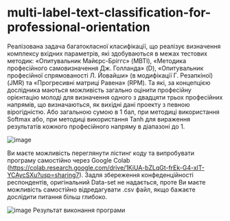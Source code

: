 # multi-label-text-classification-for-professional-orientation
Реалізована задача багатокласної класифікації, що реалізує визначення комплексу вхідних параметрів, які здобуваються в межах тестових методик: «Опитувальник Майєрс-Бріггс» (MBTI), «Методика професійного самовизначення Дж. Голланда» (D), «Опитувальник професійної спрямованості Л. Йовайши» (в модифікації Г. Резапкіної) (JMR) та «Прогресивні матриці Равена» (RPM).
Та які, за концепцією дослідника маються можливість загально оцінити професійну орієнтацію молоді для визначення одного з двадцяти трьох професійних напрямів, що визначаються, як вихідні дані проекту з певною вірогідністю.
Або загальною сумою в 1 бал, при методиці використання Softmax або, при методиці використання Tanh для вираження результатів кожного професійного напряму в діапазоні до 1.

![image](https://user-images.githubusercontent.com/55029455/148900655-576ca00d-a286-4c10-aa8d-c381c003812b.png)

Ви маєте можливість переглянути лістинг коду та випробувати програму самостійно через Google Colab (https://colab.research.google.com/drive/1KiUA-bZLqGt-frEk-G4-xlT-YCAycSXu?usp=sharing7). Задля збереження конфеденційності респондентів, оригінальний Data-set не надається, проте Ви маєте можливість самостійно відредагувати .csv файл, якщо бажаєте дослідити питання більш глибоко.

![image](https://user-images.githubusercontent.com/55029455/148903142-f52ee094-68aa-463d-9d74-fa6d9e9cf5bf.png)
Результат виконання програми
